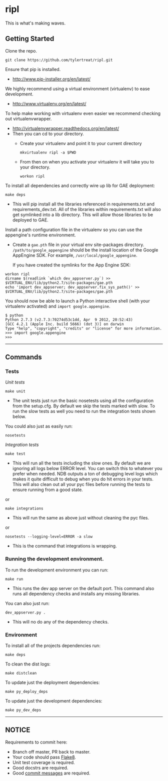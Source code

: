 ripl
=========
This is what's making waves.

Getting Started
---------------
Clone the repo.

```
git clone https://github.com/tylertreat/ripl.git
````

Ensure that pip is installed.

- http://www.pip-installer.org/en/latest/

We highly recommend using a virtual environment (virtualenv) to ease
development.

- http://www.virtualenv.org/en/latest/

To help make working with virtualenv even easier we recommend checking out
virtualenvwrapper.

- http://virtualenvwrapper.readthedocs.org/en/latest/
- Then you can cd to your directory.
  - Create your virtualenv and point it to your current directory

    ```
    mkvirtualenv ripl -a $PWD
    ```

  - From then on when you activate your virtualenv it will take you to your
      directory.

    ```
    workon ripl
    ```


To install all dependencies and correctly wire up lib for GAE deployment:

```
make deps
```

- This will pip install all the libraries referenced in requirements.txt and
requirements\_dev.txt. All of the libraries within requirements.txt will also
get symlinked into a lib directory. This will allow those libraries to be
deployed to GAE.


Install a path configuration file in the virtualenv so you can use the 
appengine's runtime environment.

- Create a `gae.pth` file in your virtual env site-packages directory. 
  `/path/to/google_appengine` should be the install location of the Google 
  AppEngine SDK. For example, `/usr/local/google_appengine`. 

  If you have created the symlinks for the App Engine SDK:
```
workon ripl
dirname $(readlink `which dev_appserver.py`) >> $VIRTUAL_ENV/lib/python2.7/site-packages/gae.pth
echo 'import dev_appserver; dev_appserver.fix_sys_path()' >> $VIRTUAL_ENV/lib/python2.7/site-packages/gae.pth
```

You should now be able to launch a Python interactive shell (with your 
virtualenv activated) and `import google.appengine`.

```
$ python
Python 2.7.3 (v2.7.3:70274d53c1dd, Apr  9 2012, 20:52:43)
[GCC 4.2.1 (Apple Inc. build 5666) (dot 3)] on darwin
Type "help", "copyright", "credits" or "license" for more information.
>>> import google.appengine
>>>
```


---

Commands
--------

### Tests ###

*Unit tests*

```
make unit
```

- The unit tests just run the basic nosetests using all the configuration from
the setup.cfg. By default we skip the tests marked with slow. To run the
slow tests as well you need to run the integration tests shown below.

You could also just as easily run:

```
nosetests
```
    
*Integration tests*

```
make test
```

- This will run all the tests including the slow ones. By default we are
ignoring all logs below ERROR level. You can switch this to whatever you
prefer when needed. NDB outputs a ton of debugging level logs which makes it
quite difficult to debug when you do hit errors in your tests. This will
also clean out all your pyc files before running the tests to ensure running
from a good state.

or

```
make integrations
```

- This will run the same as above just without cleaning the pyc files.

or

```
nosetests --logging-level=ERROR -a slow
```

- This is the command that integrations is wrapping.


### Running the development environment. ###

To run the development environment you can run:

```
make run
```

- This runs the dev app server on the default port.
This command also runs all dependency checks and installs any missing
libraries.

You can also just run:

```
dev_appserver.py .
```

- This will no do any of the dependency checks.


### Environment ###

To install all of the projects dependencies run:

```
make deps
```

To clean the dist logs:

```
make distclean
```

To update just the deployment dependencies:

```
make py_deploy_deps
```

To update just the development dependencies:

```
make py_dev_deps
```

---

NOTICE
------
Requirements to commit here:
  
  - Branch off master, PR back to master.
  - Your code should pass [Flake8](https://github.com/bmcustodio/flake8).
  - Unit test coverage is required.
  - Good docstrs are required.
  - Good [commit messages](http://tbaggery.com/2008/04/19/a-note-about-git-commit-messages.html) are required.
